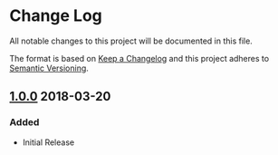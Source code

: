 Change Log
==========

All notable changes to this project will be documented in this file.

The format is based on [Keep a Changelog](http://keepachangelog.com/)
and this project adheres to [Semantic Versioning](http://semver.org/).

## [1.0.0] 2018-03-20
### Added
- Initial Release

[1.0.0]: https://github.com/while-loop/rest4j/releases/tag/1.0.0
[1.0.1]: https://github.com/while-loop/rest4j/compare/1.0.0...1.0.1

[comment]: # (Added, Changed, Removed)
